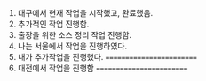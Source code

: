 1. 대구에서 현재 작업을 시작했고, 완료했음.
2. 추가적인 작업 진행함.
3. 출장을 위한 소스 정리 작업 진행함.
4. 나는 서울에서 작업을 진행하였다.
5. 내가 추가작업을 진행했다.
`=======================`
6. 대전에서 작업을 진행함
`=======================`